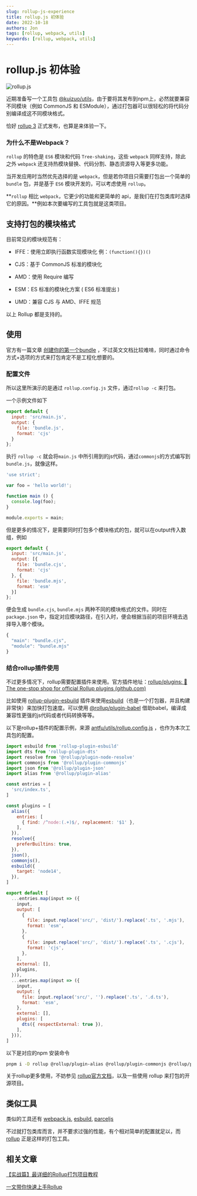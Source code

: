 ```yaml
---
slug: rollup-js-experience
title: rollup.js 初体验
date: 2022-10-18
authors: Jon
tags: [rollup, webpack, utils]
keywords: [rollup, webpack, utils]
---
```


# rollup.js 初体验

![rollup.js](https://img.jonoop.com/rollupjs.png)


近期准备写一个工具包 [@kuizuo/utils](https://github.com/jonoop/utils "@kuizuo/utils")，由于要将其发布到npm上，必然就要兼容不同模块（例如 CommonJS 和 ESModule），通过打包器可以很轻松的将代码分别编译成这不同模块格式。

恰好 [rollup 3](https://github.com/rollup/rollup/releases/tag/v3.0.0 "rollup 3") 正式发布，也算是来体验一下。

<!-- truncate -->

### 为什么不是Webpack？

`rollup` 的特色是 `ES6` 模块和代码 `Tree-shaking`，这些 `webpack` 同样支持，除此之外 `webpack` 还支持热模块替换、代码分割、静态资源导入等更多功能。

当开发应用时当然优先选择的是 `webpack`，但是若你项目只需要打包出一个简单的 `bundle` 包，并是基于 `ES6` 模块开发的，可以考虑使用 `rollup`。

**`rollup` 相比 `webpack`，它更少的功能和更简单的 api，是我们在打包类库时选择它的原因。**例如本次要编写的工具包就是这类项目。

## 支持打包的模块格式

目前常见的模块规范有：&#x20;

- IFFE：使用立即执行函数实现模块化 例：`(function(){})()`

- CJS：基于 CommonJS 标准的模块化

- AMD：使用 Require 编写

- ESM：ES 标准的模块化方案 ( ES6 标准提出 )

- UMD：兼容 CJS 与 AMD、IFFE 规范

以上 Rollup 都是支持的。

## 使用

官方有一篇文章 [创建你的第一个bundle](https://rollupjs.org/guide/en/#creating-your-first-bundle "创建你的第一个bundle") ，不过英文文档比较难啃，同时通过命令方式+选项的方式来打包肯定不是工程化想要的。

### 配置文件

所以这里所演示的是通过 `rollup.config.js` 文件，通过`rollup -c` 来打包。

一个示例文件如下

```javascript title='rollup.config.js'
export default {
  input: 'src/main.js',
  output: {
    file: 'bundle.js',
    format: 'cjs'
  }
};
```

执行 `rollup -c` 就会将`main.js` 中所引用到的js代码，通过`commonjs`的方式编写到`bundle.js`，就像这样。

```javascript title='bundle.js'
'use strict';

var foo = 'hello world!';

function main () {
  console.log(foo);
}

module.exports = main;

```

但是更多的情况下，是需要同时打包多个模块格式的包，就可以在output传入数组，例如

```javascript title='rollup.config.js'
export default {
  input: 'src/main.js',
  output: [{
    file: 'bundle.cjs',
    format: 'cjs'
  }, {
    file: 'bundle.mjs',
    format: 'esm'
  }]
};
```

便会生成 `bundle.cjs`, `bundle.mjs` 两种不同的模块格式的文件。同时在 `package.json` 中，指定对应模块路径，在引入时，便会根据当前的项目环境去选择导入哪个模块。

```javascript title='package.json'
{
  "main": "bundle.cjs",
  "module": "bundle.mjs"
}
```

### 结合rollup插件使用

不过更多情况下，rollup需要配置插件来使用。官方插件地址：[rollup/plugins: 🍣 The one-stop shop for official Rollup plugins (github.com)](https://github.com/rollup/plugins "rollup/plugins: 🍣 The one-stop shop for official Rollup plugins (github.com)")

比如使用 [rollup-plugin-esbuild](https://github.com/egoist/rollup-plugin-esbuild "rollup-plugin-esbuild") 插件来使用[esbuild](https://esbuild.docschina.org/ "esbuild")（也是一个打包器，并且构建非常快）来加快打包速度。可以使用 [@rollup/plugin-babel](https://github.com/rollup/plugins/tree/master/packages/babel "@rollup/plugin-babel") 借助babel，编译成兼容性更强的js代码或者代码转换等等。

以下是rollup+插件的配置示例，来源 [antfu/utils/rollup.config.js](https://github.com/antfu/utils/blob/main/rollup.config.js "antfu/utils/rollup.config.js") ，也作为本次工具包的配置。

```javascript title='rollup.config.js'
import esbuild from 'rollup-plugin-esbuild'
import dts from 'rollup-plugin-dts'
import resolve from '@rollup/plugin-node-resolve'
import commonjs from '@rollup/plugin-commonjs'
import json from '@rollup/plugin-json'
import alias from '@rollup/plugin-alias'

const entries = [
  'src/index.ts',
]

const plugins = [
  alias({
    entries: [
      { find: /^node:(.+)$/, replacement: '$1' },
    ],
  }),
  resolve({
    preferBuiltins: true,
  }),
  json(),
  commonjs(),
  esbuild({
    target: 'node14',
  }),
]

export default [
  ...entries.map(input => ({
    input,
    output: [
      {
        file: input.replace('src/', 'dist/').replace('.ts', '.mjs'),
        format: 'esm',
      },
      {
        file: input.replace('src/', 'dist/').replace('.ts', '.cjs'),
        format: 'cjs',
      },
    ],
    external: [],
    plugins,
  })),
  ...entries.map(input => ({
    input,
    output: {
      file: input.replace('src/', '').replace('.ts', '.d.ts'),
      format: 'esm',
    },
    external: [],
    plugins: [
      dts({ respectExternal: true }),
    ],
  })),
]

```

以下是对应的npm 安装命令

```bash
pnpm i -D rollup @rollup/plugin-alias @rollup/plugin-commonjs @rollup/plugin-json @rollup/plugin-node-resolve rollup-plugin-esbuild rollup-plugin-dts
```

关于rollup更多使用，不妨参见 [rollup官方文档](https://rollupjs.org/ "rollup官方文档")，以及一些使用 rollup 来打包的开源项目。

## 类似工具

类似的工具还有 [webpack.js](https://webpack.js.org/ "webpack.js"), [esbuild](https://esbuild.github.io/ "esbuild"), [parceljs](https://parceljs.org/ "parceljs")

不过就打包类库而言，并不要求过强的性能，有个相对简单的配置就足以，而 [rollup](https://rollupjs.org/ "rollup") 正是这样的打包工具。

## 相关文章

[【实战篇】最详细的Rollup打包项目教程](https://juejin.cn/post/7145090564801691684 "【实战篇】最详细的Rollup打包项目教程")

[一文带你快速上手Rollup](https://zhuanlan.zhihu.com/p/221968604 "一文带你快速上手Rollup")